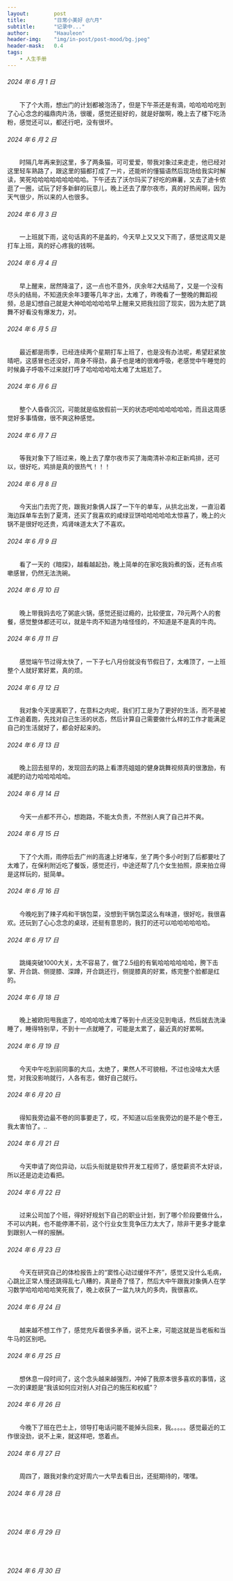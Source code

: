 ```yaml
---
layout:        post
title:         "日常小美好 @六月"
subtitle:      "记录中..."
author:        "Haauleon"
header-img:    "img/in-post/post-mood/bg.jpeg"
header-mask:   0.4
tags:
    - 人生手册
---
```


###### 2024 年 6 月 1 日
&emsp;&emsp;下了个大雨，想出门的计划都被泡汤了，但是下午茶还是有滴，哈哈哈哈吃到了心心念念的福鼎肉片汤，很暖，感觉还挺好的，就是好酸啊，晚上去了楼下吃汤粉，感觉还可以，都还行吧，没有很坏。

###### 2024 年 6 月 2 日
&emsp;&emsp;时隔几年再来到这里，多了两条猫，可可爱爱，带我对象过来走走，他已经对这里轻车熟路了，跟这里的猫都打成了一片，还能听的懂猫语然后现场给我实时解读，笑死哈哈哈哈哈哈哈哈哈。下午还去了沃尔玛买了好吃的麻薯，又去了迪卡侬逛了一圈，试玩了好多新鲜的玩意儿，晚上还去了摩尔夜市，真的好热闹啊，因为天气很少，所以来的人也很多。

###### 2024 年 6 月 3 日
&emsp;&emsp;一上班就下雨，这句话真的不是盖的，今天早上又又又下雨了，感觉这周又是打车上班，真的好心疼我的钱啊。

###### 2024 年 6 月 4 日
&emsp;&emsp;早上醒来，居然降温了，这一点也不意外，庆余年2大结局了，又是一个没有尽头的结局，不知道庆余年3要等几年才出，太难了，昨晚看了一整晚的舞蹈视频，总是幻想自己就是大神哈哈哈哈哈早上醒来又把我拉回了现实，因为太肥了跳舞不好看没有爆发力，对。

###### 2024 年 6 月 5 日
&emsp;&emsp;最近都是雨季，已经连续两个星期打车上班了，也是没有办法呢，希望赶紧放晴吧，这感冒也还没好，周身不得劲，鼻子也是堵的很难呼吸，老感觉中午睡觉的时候鼻子呼吸不过来就打呼了哈哈哈哈哈太难了太尴尬了。

###### 2024 年 6 月 6 日
&emsp;&emsp;整个人昏昏沉沉，可能就是临放假前一天的状态吧哈哈哈哈哈哈，而且这周感觉好多事情做，很不爽这种感觉。

###### 2024 年 6 月 7 日
&emsp;&emsp;等我对象下了班过来，晚上去了摩尔夜市买了海南清补凉和正新鸡排，还可以，很好吃，鸡排是真的很热气！！！

###### 2024 年 6 月 8 日
&emsp;&emsp;今天出门去兜了兜，跟我对象俩人踩了一下午的单车，从拱北出发，一直沿着海边踩单车去到了夏湾，还买了我喜欢的咸绿豆饼哈哈哈哈哈太惊喜了，晚上的火锅不是很好吃还贵，鸡肾味道太大了不喜欢。

###### 2024 年 6 月 9 日
&emsp;&emsp;看了一天的《暗探》，越看越起劲，晚上简单的在家吃我妈煮的饭，还有点咳嗽感冒，仍然无法洗碗。

###### 2024 年 6 月 10 日
&emsp;&emsp;晚上带我妈去吃了粥底火锅，感觉还挺过瘾的，比较便宜，78元两个人的套餐，感觉整体都还可以，就是牛肉不知道为啥怪怪的，不知道是不是真的牛肉。

###### 2024 年 6 月 11 日
&emsp;&emsp;感觉端午节过得太快了，一下子七八月份就没有节假日了，太难顶了，一上班整个人就好累好累，真的烦。

###### 2024 年 6 月 12 日
&emsp;&emsp;我对象今天提离职了，在意料之内呢，我们打工是为了更好的生活，而不是被工作追着跑，先找对自己生活的状态，然后计算自己需要做什么样的工作才能满足自己的生活就好了，都会好起来的。

###### 2024 年 6 月 13 日
&emsp;&emsp;晚上回去挺早的，发现回去的路上看漂亮姐姐的健身跳舞视频真的很激励，有减肥的动力哈哈哈哈哈。

###### 2024 年 6 月 14 日
&emsp;&emsp;今天一点都不开心，想跑路，不能太负责，不然别人爽了自己并不爽。

###### 2024 年 6 月 15 日
&emsp;&emsp;下了个大雨，雨停后去广州的高速上好堵车，坐了两个多小时到了后都要吐了太难了，在保利附近吃了餐饭，感觉还行，中途还帮了几个女生拍照，原来拍立得是这样玩的，挺简单。

###### 2024 年 6 月 16 日
&emsp;&emsp;今晚吃到了辣子鸡和干锅包菜，没想到干锅包菜这么有味道，很好吃，我很喜欢。还玩到了心心念念的桌球，还挺有意思的，我打的还可以哈哈哈哈哈哈。

###### 2024 年 6 月 17 日
&emsp;&emsp;跳绳突破1000大关，太不容易了，做了2.5组的有氧哈哈哈哈哈哈，胯下击掌、开合跳、侧提膝、深蹲，开合跳还行，侧提膝真的好累，练完整个脸都是红的。

###### 2024 年 6 月 18 日
&emsp;&emsp;晚上被欧阳甩我底了，哈哈哈哈太难了等到十点还没见到电话，然后就去洗澡睡了，睡得特别早，不到十一点就睡了，可能是太累了，最近真的好累啊。

###### 2024 年 6 月 19 日
&emsp;&emsp;今天中午吃到前同事的大瓜，太绝了，果然人不可貌相，不过也没啥太大感觉，对我没影响就行，人各有志，做好自己就行。

###### 2024 年 6 月 20 日
&emsp;&emsp;得知我旁边最不卷的同事要走了，哎，不知道以后坐我旁边的是不是个卷王，我太害怕了。..

###### 2024 年 6 月 21 日
&emsp;&emsp;今天申请了岗位异动，以后头衔就是软件开发工程师了，感觉薪资不太好谈，所以还是边走边看把。

###### 2024 年 6 月 22 日
&emsp;&emsp;过来公司加了个班，得好好规划下自己的职业计划，到了哪个阶段要做什么，不可以内耗，也不能停滞不前，这个行业女生竞争压力太大了，除非干更多才能拿到跟别人一样的报酬。

###### 2024 年 6 月 23 日
&emsp;&emsp;今天在研究自己的体检报告上的“窦性心动过缓伴不齐”，感觉又没什么毛病，心跳比正常人慢还跳得乱七八糟的，真是奇了怪了，然后大中午跟我对象俩人在学习数学哈哈哈哈哈笑死我了，晚上收获了一盆九块九的多肉，我很喜欢。

###### 2024 年 6 月 24 日
&emsp;&emsp;越来越不想工作了，感觉充斥着很多矛盾，说不上来，可能这就是当老板和当牛马的区别吧。

###### 2024 年 6 月 25 日
&emsp;&emsp;想休息一段时间了，这个念头越来越强烈，冲掉了我原本很多喜欢的事情，这一次的课题是“我该如何应对别人对自己的施压和权威”？

###### 2024 年 6 月 26 日
&emsp;&emsp;今晚下了班在巴士上，领导打电话问能不能掉头回来，我。。。。。感觉最近的工作很没劲，说不上来，就这样吧，悠着点。

###### 2024 年 6 月 27 日
&emsp;&emsp;周四了，跟我对象约定好周六一大早去看日出，还挺期待的，嘿嘿。

###### 2024 年 6 月 28 日
&emsp;&emsp;

###### 2024 年 6 月 29 日
&emsp;&emsp;

###### 2024 年 6 月 30 日
&emsp;&emsp;
